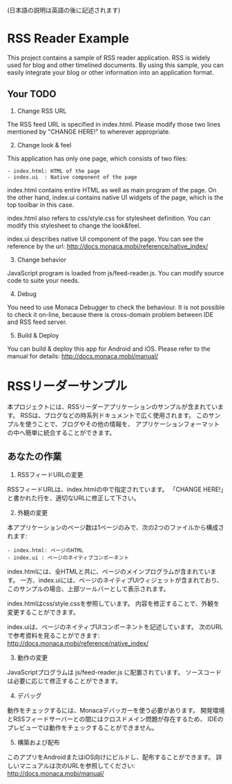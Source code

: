 (日本語の説明は英語の後に記述されます)

RSS Reader Example
==================

This project contains a sample of RSS reader application. RSS is widely used
for blog and other timelined documents. By using this sample, you can easily
integrate your blog or other information into an application format.

Your TODO
---------

1. Change RSS URL

  The RSS feed URL is specified in index.html.
  Please modify those two lines mentioned by "CHANGE HERE!" to wherever appropriate.

2. Change look & feel

  This application has only one page, which consists of two files:
  
    - index.html: HTML of the page
    - index.ui  : Native component of the page

  index.html contains entire HTML as well as main program of the page. On the other
  hand, index.ui contains native UI widgets of the page, which is the top toolbar
  in this case.

  index.html also refers to css/style.css for stylesheet definition.
  You can modify this stylesheet to change the look&feel.

  index.ui describes native UI component of the page. You can see the reference
  by the url: <http://docs.monaca.mobi/reference/native_index/>

3. Change behavior

  JavaScript program is loaded from js/feed-reader.js.
  You can modify source code to suite your needs.

4. Debug

  You need to use Monaca Debugger to check the behaviour. It is not possible to 
  check it on-line, because there is cross-domain problem between IDE and RSS
  feed server.

5. Build & Deploy

  You can build & deploy this app for Android and iOS. Please 
  refer to the manual for details: <http://docs.monaca.mobi/manual/>


RSSリーダーサンプル
===================

本プロジェクトには、RSSリーダーアプリケーションのサンプルが含まれています。
RSSは、ブログなどの時系列ドキュメントで広く使用されます。
このサンプルを使うことで、ブログやその他の情報を、
アプリケーションフォーマットの中へ簡単に統合することができます。

あなたの作業
------------

1. RSSフィードURLの変更

  RSSフィードURLは、index.htmlの中で指定されています。
  「CHANGE HERE!」と書かれた行を、適切なURLに修正して下さい。

2. 外観の変更

  本アプリケーションのページ数は1ページのみで、次の2つのファイルから構成されます:

    - index.html: ページのHTML
    - index.ui : ページのネイティブコンポーネント

  index.htmlには、全HTMLと共に、ページのメインプログラムが含まれています。
  一方、index.uiには、ページのネイティブUIウィジェットが含まれており、
  このサンプルの場合、上部ツールバーとして表示されます。

  index.htmlはcss/style.cssを参照しています。
  内容を修正することで、外観を変更することができます。

  index.uiは、ページのネイティブUIコンポーネントを記述しています。
  次のURLで参考資料を見ることができます: <http://docs.monaca.mobi/reference/native_index/>

3. 動作の変更 

  JavaScriptプログラムは js/feed-reader.js に配置されています。
  ソースコードは必要に応じて修正することができます。

4. デバッグ

  動作をチェックするには、Monacaデバッガーを使う必要があります。
  開発環境とRSSフィードサーバーとの間にはクロスドメイン問題が存在するため、
  IDEのプレビューでは動作をチェックすることができません。

5. 構築および配布

  このアプリをAndroidまたはiOS向けにビルドし、配布することができます。
  詳しいマニュアルは次のURLを参照してください: <http://docs.monaca.mobi/manual/>

